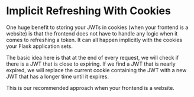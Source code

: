 # Implicit Refreshing With Cookies
One huge benefit to storing your JWTs in cookies (when your frontend is a website) is that the frontend does not have to handle any logic when it comes to refreshing a token. It can all happen implicitly with the cookies your Flask application sets.

The basic idea here is that at the end of every request, we will check if there is a JWT that is close to expiring. If we find a JWT that is nearly expired, we will replace the current cookie containing the JWT with a new JWT that has a longer time until it expires.

This is our recommended approach when your frontend is a website.
